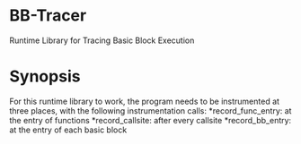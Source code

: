 # BB-Tracer
Runtime Library for Tracing Basic Block Execution

Synopsis
========

For this runtime library to work, the program needs to be instrumented at three places, with the following instrumentation calls:
    *record_func_entry: at the entry of functions
    *record_callsite: after every callsite
    *record_bb_entry: at the entry of each basic block
